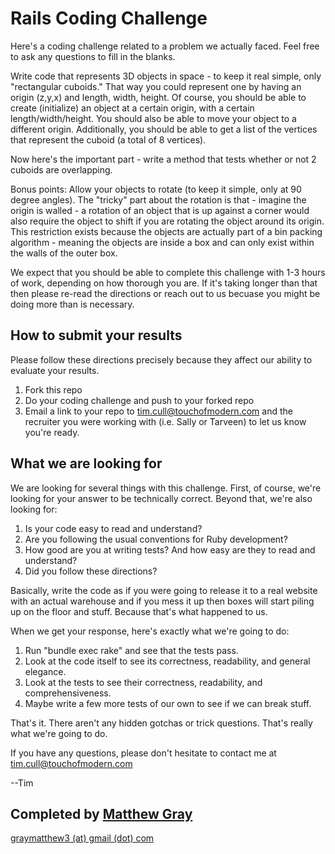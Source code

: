 # Rails Coding Challenge

Here's a coding challenge related to a problem we actually faced. Feel free to ask any questions to fill in the blanks.

Write code that represents 3D objects in space - to keep it real simple, only "rectangular cuboids." That way you could represent one by having an origin (z,y,x) and length, width, height. Of course, you should be able to create (initialize) an object at a certain origin, with a certain length/width/height. You should also be able to move your object to a different origin. Additionally, you should be able to get a list of the vertices that represent the cuboid (a total of 8 vertices). 

Now here's the important part - write a method that tests whether or not 2 cuboids are overlapping. 

Bonus points:
Allow your objects to rotate (to keep it simple, only at 90 degree angles). The "tricky" part about the rotation is that - imagine the origin is walled - a rotation of an object that is up against a corner would also require the object to shift if you are rotating the object around its origin. This restriction exists because the objects are actually part of a bin packing algorithm - meaning the objects are inside a box and can only exist within the walls of the outer box. 

We expect that you should be able to complete this challenge with 1-3 hours of work, depending on how thorough you are.  If it's taking longer than that then please re-read the directions or reach out to us becuase you might be doing more than is necessary.

## How to submit your results
Please follow these directions precisely because they affect our ability to evaluate your results.

1. Fork this repo
2. Do your coding challenge and push to your forked repo
3. Email a link to your repo to tim.cull@touchofmodern.com and the recruiter you were working with (i.e. Sally or Tarveen) to let us know you're ready.

## What we are looking for
We are looking for several things with this challenge.  First, of course, we're looking for your answer to be technically correct. Beyond that, we're also looking for:

1. Is your code easy to read and understand?
2. Are you following the usual conventions for Ruby development?
3. How good are you at writing tests? And how easy are they to read and understand?
4. Did you follow these directions?

Basically, write the code as if you were going to release it to a real website with an actual warehouse and if you mess it up then boxes will start piling up on the floor and stuff.  Because that's what happened to us.

When we get your response, here's exactly what we're going to do:

1. Run "bundle exec rake" and see that the tests pass.
2. Look at the code itself to see its correctness, readability, and general elegance.
3. Look at the tests to see their correctness, readability, and comprehensiveness.
4. Maybe write a few more tests of our own to see if we can break stuff.

That's it.  There aren't any hidden gotchas or trick questions.  That's really what we're going to do.

If you have any questions, please don't hesitate to contact me at tim.cull@touchofmodern.com

--Tim

## Completed by [Matthew Gray](http://www.linkedin.com/in/mtthwgry)
[graymatthew3 (at) gmail (dot) com](mailto:graymatthew3@gmail.com)
